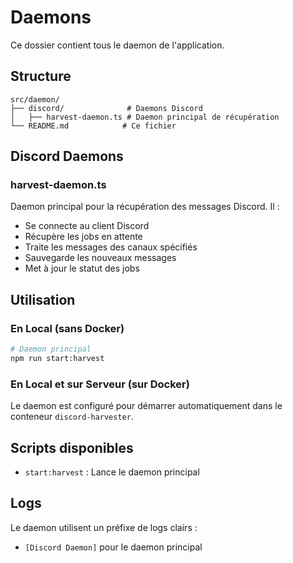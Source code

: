 # Daemons

Ce dossier contient tous le daemon de l'application.

## Structure

```
src/daemon/
├── discord/              # Daemons Discord
│   ├── harvest-daemon.ts # Daemon principal de récupération
└── README.md            # Ce fichier
```

## Discord Daemons

### harvest-daemon.ts
Daemon principal pour la récupération des messages Discord. Il :
- Se connecte au client Discord
- Récupère les jobs en attente
- Traite les messages des canaux spécifiés
- Sauvegarde les nouveaux messages
- Met à jour le statut des jobs

## Utilisation

### En Local (sans Docker)
```bash
# Daemon principal
npm run start:harvest
```

### En Local et sur Serveur (sur Docker)
Le daemon est configuré pour démarrer automatiquement dans le conteneur `discord-harvester`.

## Scripts disponibles

- `start:harvest` : Lance le daemon principal

## Logs

Le daemon utilisent un préfixe de logs clairs :
- `[Discord Daemon]` pour le daemon principal